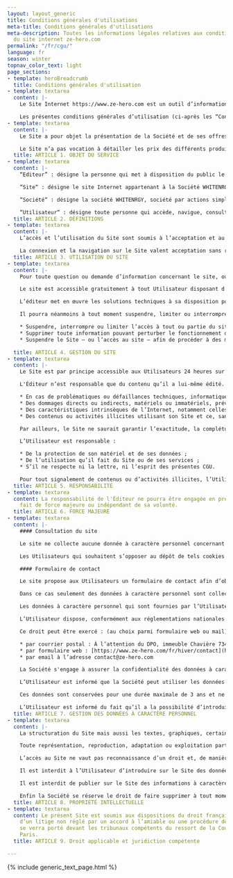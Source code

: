 ```yaml
---
layout: layout_generic
title: Conditions générales d'utilisations
meta-title: Conditions générales d'utilisations
meta-description: Toutes les informations légales relatives aux conditions d'utilisation
  du site internet ze-hero.com
permalink: "/fr/cgu/"
language: fr
season: winter
topnav_color_text: light
page_sections:
- template: heroBreadcrumb
  title: Conditions générales d'utilisation
- template: textarea
  content: |-
    Le Site Internet https://www.ze-hero.com est un outil d’information mis à disposition du public par la société WHITENRGY au capital de 1000 € dont le siège social est situé immeuble Chavière 73440 Les Ménuires France, immatriculée au Registre du Commerce et des Sociétés de Chambéry numéro de SIREN 838 441 244, numéro de TVA intracommunautaire FR 60 838 441 244 et au code NAF 4791A (ci après la “Société”).

    Les présentes conditions générales d’utilisation (ci-après les “Conditions”) constituent le contrat par lequel la Société met à disposition des internautes, sur son Site, des informations concernant les prestations de service qu’elle réalise dans son domaine d’activité.
- template: textarea
  content: |-
    Le Site a pour objet la présentation de la Société et de ses offres vente de d'activités, cours avec moniteurs, vente de matériel et vêtements et toutes autres activités annexes.

    Le Site n’a pas vocation à détailler les prix des différents produits mais simplement à éclairer l’internaute de leur existence ainsi que les modalités générales d’utilisation de sa plateforme.
  title: ARTICLE 1. OBJET DU SERVICE
- template: textarea
  content: |-
    “Editeur” : désigne la personne qui met à disposition du public le Site [https://www.ze-hero.com](https://www.ze-hero.com "https://www.ze-hero.com"), en l’occurrence, Mme Claire Jurine ;

    “Site“ : désigne le site Internet appartenant à la Société WHITENRGY référencé à l’adresse [https://www.ze-hero.com/](https://www.ze-hero.com/ "https://www.ze-hero.com/") ;

    “Société“ : désigne la société WHITENRGY, société par actions simplifiée;

    “Utilisateur“ : désigne toute personne qui accède, navigue, consulte ou se rend sur le Site.
  title: ARTICLE 2. DÉFINITIONS
- template: textarea
  content: |-
    L’accès et l’utilisation du Site sont soumis à l’acceptation et au respect des présentes Conditions Générales d’Utilisation. L’Editeur se réserve le droit de modifier, à tout moment et sans préavis, le Site et ses services ainsi que les présentes Conditions, notamment pour s’adapter aux évolutions du Site par la mise à disposition de nouvelles fonctionnalités ou la suppression ou la modification de fonctionnalités existantes. Il est donc conseillé à l’utilisateur de se référer avant toute navigation à la dernière version des Conditions, accessible à tout moment sur le Site. En cas de désaccord avec les Conditions, aucun usage du Site ne saurait être effectué par l’utilisateur.

    La connexion et la navigation sur le Site valent acceptation sans réserve des présentes Conditions, quelques soient les moyens techniques d’accès et les terminaux utilisés. Les présentes Conditions s’appliquent, en tant que de besoin, à toute déclinaison ou extension du Site sur les réseaux sociaux et/ou communautaires existantes ou à venir.
  title: ARTICLE 3. UTILISATION DU SITE
- template: textarea
  content: |-
    Pour toute question ou demande d’information concernant le site, ou tout signalement de contenu ou d’activités illicites, l’utilisateur peut contacter l’Editeur à l’adresse e-mail suivante : contact@fze-hero.com ou adresser un courrier recommandé avec accusé de réception à l’adresse suivante : immeuble Chavière 73440 Les Ménuires France.

    Le site est accessible gratuitement à tout Utilisateur disposant d’un accès à Internet. L’Utilisateur est seul responsable du bon fonctionnement de son équipement informatique ainsi que de son accès à Internet.

    L’éditeur met en œuvre les solutions techniques à sa disposition pour permettre l’accès au site 24 heures sur 24, 7 jours sur 7.

    Il pourra néanmoins à tout moment suspendre, limiter ou interrompre l’accès au site ou à certaines pages de celui-ci afin de procéder à des mises à jour, des modifications de son contenu ou tout autre action jugée nécessaire au bon fonctionnement du site. Les actions concernées sont notamment les suivantes :

    * Suspendre, interrompre ou limiter l’accès à tout ou partie du site, réserver l’accès au site, ou à certaines parties du site, à une catégorie déterminée d’internaute ;
    * Supprimer toute information pouvant perturber le fonctionnement du Site ou entrant en contravention avec les lois nationales ou internationales, ou avec les règles de la nétiquette ;
    * Suspendre le Site – ou l’accès au site – afin de procéder à des mises à jour ou tout mouvement de maintenance.

  title: ARTICLE 4. GESTION DU SITE
- template: textarea
  content: |-
    Le Site est par principe accessible aux Utilisateurs 24 heures sur 24 et 7 jours sur 7, sauf interruption programmée ou non, pour des besoins de maintenance ou en cas de force majeure. En cas d’impossibilité d’accès au Site, l’Editeur s’engage à faire son maximum afin d’en rétablir l’accès. Le Site et l'Éditeur ne sauraient être tenus pour responsable de tout dommage, quelle qu’en soit la nature, résultant de son indisponibilité.

    L'Éditeur n’est responsable que du contenu qu’il a lui-même édité. L'Éditeur n’est pas responsable :

    * En cas de problématiques ou défaillances techniques, informatiques ou de compatibilité du Site avec un matériel ou logiciel quel qu’il soit ;
    * Des dommages directs ou indirects, matériels ou immatériels, prévisibles ou imprévisibles résultant de l’utilisation ou des difficultés d’utilisation du Site ou de ses services ;
    * Des caractéristiques intrinsèques de l’Internet, notamment celles relatives au manque de fiabilité et au défaut de sécurisation des informations y circulant ;
    * Des contenus ou activités illicites utilisant son Site et ce, sans qu’il en ait pris dûment connaissance au sens de la Loi n° 2004-575 du 21 juin 2004 pour la confiance dans l’économie numérique et la Loi n°2004-801 du 6 août 2004 relative à la protection des personnes physiques à l’égard du traitement de données à caractère personnel.

    Par ailleurs, le Site ne saurait garantir l’exactitude, la complétude, et l’actualité des informations qui y sont diffusées.

    L’Utilisateur est responsable :

    * De la protection de son matériel et de ses données ;
    * De l’utilisation qu’il fait du Site ou de ses services ;
    * S’il ne respecte ni la lettre, ni l’esprit des présentes CGU.

    Pour tout signalement de contenus ou d’activités illicites, l’Utilisateur peut contacter l’Éditeur à l’adresse suivante : contact@faussetoute.com, ou par lettre recommandée avec accusé de réception adressé à l’Éditeur à immeuble Chavière 73440 Les Ménuires France.
  title: ARTICLE 5. RESPONSABILITÉ
- template: textarea
  content: La responsabilité de l'Éditeur ne pourra être engagée en présence d’un
    fait de force majeure ou indépendant de sa volonté.
  title: ARTICLE 6. FORCE MAJEURE
- template: textarea
  content: |-
    #### Consultation du site

    Le site ne collecte aucune donnée à caractère personnel concernant les utilisateurs qui le consultent. Toutefois, le site a recours à des cookies afin de mémoriser les préférences d’affichage des Utilisateurs et d’améliorer leur navigation sur le site. Nous avons également recours aux cookies dits de mesure d’audience.

    Les Utilisateurs qui souhaitent s’opposer au dépôt de tels cookies peuvent le faire en modifiant les paramètres de leur navigateur Internet. Pour en savoir plus sur les cookies et les paramétrer, les Utilisateurs sont invités à consulter notre politique de gestion des cookies.

    #### Formulaire de contact

    Le site propose aux Utilisateurs un formulaire de contact afin d’obtenir des informations complémentaires sur les services proposés par la Société.

    Dans ce cas seulement des données à caractère personnel sont collectées.

    Les données à caractère personnel qui sont fournies par l’Utilisateur lorsqu'il complète le formulaire de contact (identité, email de contact, numéro de téléphone …) sont, notamment, collectées et traitées dans le but de répondre aux demandes des personnes qui sollicitent des informations complémentaires sur les services proposés ou qui veulent établir un contact dans un but commercial. En application de la loi 78-17 du 6 janvier 1978 dite “Informatique et Libertés” et du règlement général (UE) n° 2016/679 relatif à la protection des personnes physiques à l'égard du traitement des données à caractère personnel et à la libre circulation de ces données (ci-après le « RGPD »), il est rappelé que les données nominatives qui sont demandées à l’Utilisateur qui remplit un formulaire sont nécessaires au traitement de sa demande d'information.

    L’Utilisateur dispose, conformément aux réglementations nationales et européennes en vigueur d'un droit d'accès permanent, de modification, de rectification, de portabilité, d'opposition et d’effacement s'agissant des informations le concernant.

    Ce droit peut être exercé : (au choix parmi formulaire web ou mail)

    * par courrier postal : À l’attention du DPO, immeuble Chavière 73440 Les Ménuires France
    * par formulaire web : [https://www.ze-hero.com/fr/hiver/contact](https://www.ze-hero.com/fr/hiver/contact "https://www.ze-hero.com/fr/hiver/contact")
    * par email à l’adresse contact@ze-hero.com

    La Société s'engage à assurer la confidentialité des données à caractère personnel communiquées par l’Utilisateur.

    L’Utilisateur est informé que la Société peut utiliser les données personnelles le concernant afin de lui adresser des offres commerciales susceptibles de l'intéresser.

    Ces données sont conservées pour une durée maximale de 3 ans et ne sont partagées avec aucun prestataire extérieur.

    L’Utilisateur est informé du fait qu’il a la possibilité d’introduire une réclamation auprès de la Commission Nationale de l’Informatique et des Libertés soit, via l’URL suivante [https://www.cnil.fr/fr/plaintes](https://www.cnil.fr/fr/plaintes "https://www.cnil.fr/fr/plaintes") ou soit, via courrier postal (3 Place de Fontenoy - TSA 80715 - 75334 PARIS CEDEX 07).
  title: ARTICLE 7. GESTION DES DONNÉES À CARACTÈRE PERSONNEL
- template: textarea
  content: |-
    La structuration du Site mais aussi les textes, graphiques, certaines images et photographies, sons, vidéos et applications informatiques qui le composent sont la propriété de l’Éditeur et sont protégés comme tels par les dispositions du Code de la propriété intellectuelle.

    Toute représentation, reproduction, adaptation ou exploitation partielle ou totale des contenus, marques déposées et services proposés par le Site, par quelque procédé que ce soit, sans l’autorisation préalable, expresse et écrite de l’Éditeur, est strictement interdite et serait susceptible de constituer une contrefaçon au sens des articles L335-2 et suivants du Code de la propriété intellectuelle. Exception faite des éléments expressément désignés comme libres de droits sur le Site, et des exceptions légales posés à l’article L122-5 du code de la Propriété Intellectuelle.

    L’accès au Site ne vaut pas reconnaissance d’un droit et, de manière générale, ne confère aucun droit de propriété intellectuelle relatif à un élément dudit Site, lesquels restent la propriété exclusive de l’Éditeur.

    Il est interdit à l’Utilisateur d’introduire sur le Site des données qui modifieraient ou qui seraient susceptibles d’en modifier le contenu ou l’apparence.

    Il est interdit de publier sur le Site des informations à caractère illicite, violent, polémique, pornographique, xénophobe ou pouvant porter atteinte à la sensibilité du plus grand nombre.

    Enfin la Société se réserve le droit de faire supprimer à tout moment un lien hypertexte pointant vers son Site, si elle l’estime non conforme à sa politique éditoriale.
  title: ARTICLE 8. PROPRIÉTÉ INTELLECTUELLE
- template: textarea
  content: Le présent Site est soumis aux dispositions du droit français. Toute survenance
    d’un litige non réglé par un accord à l’amiable ou une procédure de conciliation
    se verra porté devant les tribunaux compétents du ressort de la Cour d’Appel de
    Paris.
  title: ARTICLE 9. Droit applicable et juridiction compétente

---
```

{% include generic_text_page.html %}
